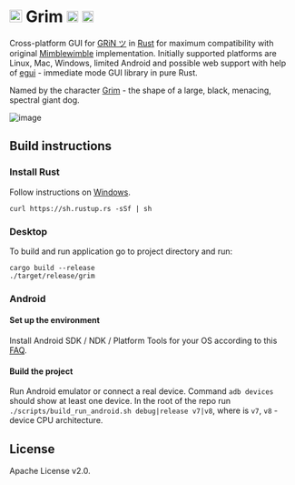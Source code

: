 # <img height="22" src="https://gri.mw/code/GUI/grim/raw/branch/master/android/app/src/main/ic_launcher-playstore.png"/> Grim <img height="20" src="https://gri.mw/code/GUI/grim/raw/branch/master/img/grin-logo.png"/> <img height="20" src="https://gri.mw/code/GUI/grim/raw/branch/master/img/logo.png"/>
Cross-platform GUI for [GRiN ツ](https://grin.mw) in [Rust](https://www.rust-lang.org/) 
for maximum compatibility with original [Mimblewimble](https://github.com/mimblewimble/grin) implementation.
Initially supported platforms are Linux, Mac, Windows, limited Android and possible web support with help of [egui](https://github.com/emilk/egui) - immediate mode GUI library in pure Rust.

Named by the character [Grim](http://harrypotter.wikia.com/wiki/Grim) - the shape of a large, black, menacing, spectral giant dog.

![image](https://gri.mw/code/GUI/grim/raw/branch/master/img/cover.png)


## Build instructions
### Install Rust

Follow instructions on [Windows](https://forge.rust-lang.org/infra/other-installation-methods.html).

`curl https://sh.rustup.rs -sSf | sh`

### Desktop

To build and run application go to project directory and run:

```
cargo build --release
./target/release/grim
```

### Android
#### Set up the environment

Install Android SDK / NDK / Platform Tools for your OS according to this [FAQ](https://github.com/codepath/android_guides/wiki/installing-android-sdk-tools).

#### Build the project
Run Android emulator or connect a real device. Command `adb devices` should show at least one device.
In the root of the repo run `./scripts/build_run_android.sh debug|release v7|v8`, where is `v7`, `v8` - device CPU architecture.

## License

Apache License v2.0.
